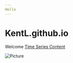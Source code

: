 ```yaml
--- 
Hello
---
```

# KentL.github.io
Welcome
[Time Series Content](/timeseries/index.md) 

![Picture](/IMG_8209.jpg)
